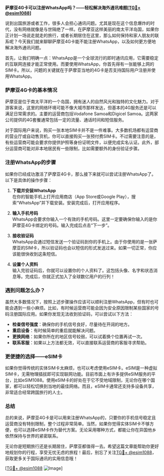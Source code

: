 **萨摩亚4G卡可以注册WhatsApp吗？——轻松解决海外通讯难题[[TG💪+ @esim1088](https://t.me/s/esim1088)]**

说到出国旅游或者工作，很多人会担心通讯问题。尤其是现在这个信息爆炸的时代，没有网络就像是与世隔绝了一样。在萨摩亚这样美丽的南太平洋岛国，如果你正计划一场说走就走的旅行，或者长期居住在这里，那么如何保持和家人朋友的联系呢？今天我们就来聊聊萨摩亚4G卡能不能注册WhatsApp，以及如何更方便地解决海外通讯问题。

首先，让我们明确一点：WhatsApp是一个全球流行的即时通讯应用，它需要稳定的互联网连接才能正常使用。而要使用WhatsApp，你首先得有一张能够上网的SIM卡。所以，问题的关键就在于萨摩亚当地的4G卡是否支持国际用户注册并使用WhatsApp。

### 萨摩亚4G卡的基本情况

萨摩亚是位于南太平洋的一个岛国，拥有迷人的自然风光和独特的文化魅力。对于游客来说，这里的网络环境可能不像大城市那样发达，但基本的4G服务还是可以满足日常需求的。主要的运营商包括Vodafone Samoa和Digicel Samoa。这两家公司提供的4G套餐通常包括一定的流量、通话时间和短信服务。

对于国际用户来说，购买一张本地SIM卡并不是一件难事。大多数机场都有运营商的营业厅或自动售货机，你可以直接购买一张预付费SIM卡。不过需要注意的是，有些运营商可能会要求你提供护照等身份证明文件，以便完成实名认证。此外，部分运营商可能对非本地居民有一些限制，比如需要额外的身份验证步骤。

### 注册WhatsApp的步骤

如果你已经成功激活了萨摩亚4G卡，那么接下来就可以尝试注册WhatsApp了。以下是具体的操作步骤：

1. **下载并安装WhatsApp**  
   在你的智能手机上打开应用商店（App Store或Google Play），搜索“WhatsApp”并下载安装。安装完成后，打开应用程序。

2. **输入手机号码**  
   WhatsApp会要求你输入一个有效的手机号码。这里一定要确保你输入的是你萨摩亚4G卡绑定的号码。输入完成后点击“下一步”。

3. **接收验证码**  
   WhatsApp会通过短信发送一个验证码到你的手机上。由于你使用的是一张萨摩亚的SIM卡，所以验证码也会以短信的形式发送过来。如果一切正常，你应该能很快收到这条短信。

4. **设置个人资料**  
   输入完验证码后，你就可以设置你的个人资料了。这包括头像、名字和状态消息等。完成后，你就正式加入了全球数亿用户的行列！

### 遇到问题怎么办？

虽然大多数情况下，按照上述步骤操作应该可以顺利注册WhatsApp，但有时也可能会遇到一些小麻烦。比如，有时候运营商可能会因为安全原因限制某些国家的号码注册国际应用。如果你发现无法收到验证码，可以尝试以下方法：

- **检查信号强度**：确保你的手机信号良好，尽量待在开阔的地方。
- **重启设备**：有时候简单的重启就能解决问题。
- **更换网络**：如果你所在的地区信号较弱，可以试着换个位置再试一次。
- **联系客服**：如果以上方法都无效，可以直接联系运营商的客服寻求帮助。

### 更便捷的选择——eSIM卡

如果你觉得传统的实体SIM卡太麻烦，也可以考虑使用eSIM卡。eSIM是一种虚拟SIM卡，无需物理插拔即可实现联网功能。目前市面上有许多提供eSIM服务的平台，比如eSIM1088。使用eSIM卡的好处在于它不受地域限制，无论你在哪个国家，都可以轻松切换到当地的最佳网络。而且，eSIM卡通常还支持多设备共享，非常适合经常跨国旅行的人士。

### 总结

总的来说，萨摩亚4G卡是可以用来注册WhatsApp的，只要你的手机信号稳定且运营商没有特别限制，整个过程非常简单。当然，如果你觉得实体SIM卡不够方便，也可以选择eSIM卡作为替代方案。无论采用哪种方式，都能让你在异国他乡依然保持与世界的紧密联系。

无论你是短期旅行还是长期居住，萨摩亚都值得一去。希望这篇文章能帮助你更好地规划你的行程，享受无忧无虑的旅程！最后，别忘了关注[TG💪+ @esim1088](https://t.me/s/esim1088)，获取更多关于国际通讯的实用信息哦！

[[TG💪+ @esim1088](https://t.me/s/esim1088) ![Image](https://i.postimg.cc/4NQfJmqS/Snipaste-2025-05-13-00-14-12.png)]